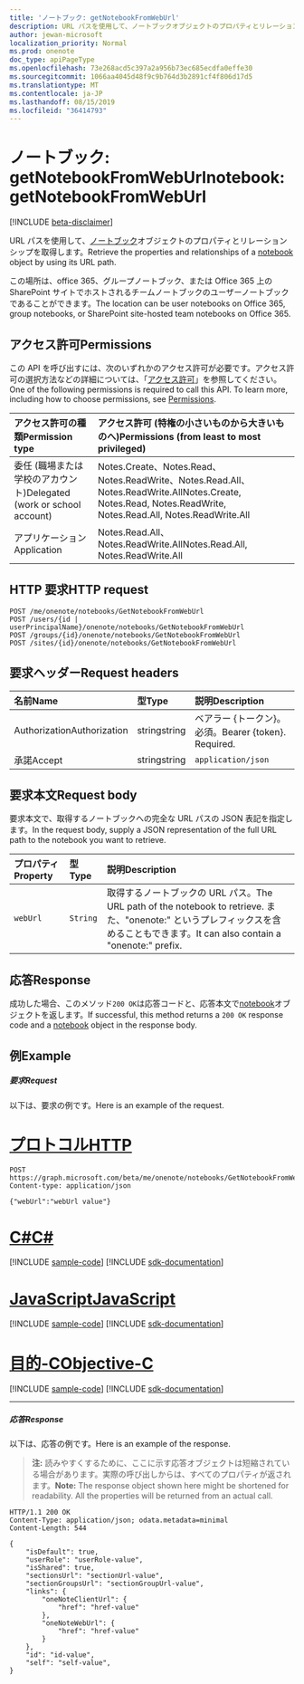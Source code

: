 ```yaml
---
title: 'ノートブック: getNotebookFromWebUrl'
description: URL パスを使用して、ノートブックオブジェクトのプロパティとリレーションシップを取得します。
author: jewan-microsoft
localization_priority: Normal
ms.prod: onenote
doc_type: apiPageType
ms.openlocfilehash: 73e268acd5c397a2a956b73ec685ecdfa0effe30
ms.sourcegitcommit: 1066aa4045d48f9c9b764d3b2891cf4f806d17d5
ms.translationtype: MT
ms.contentlocale: ja-JP
ms.lasthandoff: 08/15/2019
ms.locfileid: "36414793"
---
```

# <a name="notebook-getnotebookfromweburl"></a><span data-ttu-id="456dc-103">ノートブック: getNotebookFromWebUrl</span><span class="sxs-lookup"><span data-stu-id="456dc-103">notebook: getNotebookFromWebUrl</span></span>

[!INCLUDE [beta-disclaimer](../../includes/beta-disclaimer.md)]

<span data-ttu-id="456dc-104">URL パスを使用して、[ノートブック](../resources/notebook.md)オブジェクトのプロパティとリレーションシップを取得します。</span><span class="sxs-lookup"><span data-stu-id="456dc-104">Retrieve the properties and relationships of a [notebook](../resources/notebook.md) object by using its URL path.</span></span>

<span data-ttu-id="456dc-105">この場所は、office 365、グループノートブック、または Office 365 上の SharePoint サイトでホストされるチームノートブックのユーザーノートブックであることができます。</span><span class="sxs-lookup"><span data-stu-id="456dc-105">The location can be user notebooks on Office 365, group notebooks, or SharePoint site-hosted team notebooks on Office 365.</span></span>
## <a name="permissions"></a><span data-ttu-id="456dc-106">アクセス許可</span><span class="sxs-lookup"><span data-stu-id="456dc-106">Permissions</span></span>
<span data-ttu-id="456dc-p101">この API を呼び出すには、次のいずれかのアクセス許可が必要です。アクセス許可の選択方法などの詳細については、「[アクセス許可](/graph/permissions-reference)」を参照してください。</span><span class="sxs-lookup"><span data-stu-id="456dc-p101">One of the following permissions is required to call this API. To learn more, including how to choose permissions, see [Permissions](/graph/permissions-reference).</span></span>

|<span data-ttu-id="456dc-109">アクセス許可の種類</span><span class="sxs-lookup"><span data-stu-id="456dc-109">Permission type</span></span>      | <span data-ttu-id="456dc-110">アクセス許可 (特権の小さいものから大きいものへ)</span><span class="sxs-lookup"><span data-stu-id="456dc-110">Permissions (from least to most privileged)</span></span>              |
|:--------------------|:---------------------------------------------------------|
|<span data-ttu-id="456dc-111">委任 (職場または学校のアカウント)</span><span class="sxs-lookup"><span data-stu-id="456dc-111">Delegated (work or school account)</span></span> | <span data-ttu-id="456dc-112">Notes.Create、Notes.Read、Notes.ReadWrite、Notes.Read.All、Notes.ReadWrite.All</span><span class="sxs-lookup"><span data-stu-id="456dc-112">Notes.Create, Notes.Read, Notes.ReadWrite, Notes.Read.All, Notes.ReadWrite.All</span></span>    |
|<span data-ttu-id="456dc-113">アプリケーション</span><span class="sxs-lookup"><span data-stu-id="456dc-113">Application</span></span> | <span data-ttu-id="456dc-114">Notes.Read.All、Notes.ReadWrite.All</span><span class="sxs-lookup"><span data-stu-id="456dc-114">Notes.Read.All, Notes.ReadWrite.All</span></span> |

## <a name="http-request"></a><span data-ttu-id="456dc-115">HTTP 要求</span><span class="sxs-lookup"><span data-stu-id="456dc-115">HTTP request</span></span>
<!-- { "blockType": "ignored" } -->
```http
POST /me/onenote/notebooks/GetNotebookFromWebUrl
POST /users/{id | userPrincipalName}/onenote/notebooks/GetNotebookFromWebUrl
POST /groups/{id}/onenote/notebooks/GetNotebookFromWebUrl
POST /sites/{id}/onenote/notebooks/GetNotebookFromWebUrl
```
## <a name="request-headers"></a><span data-ttu-id="456dc-116">要求ヘッダー</span><span class="sxs-lookup"><span data-stu-id="456dc-116">Request headers</span></span>
| <span data-ttu-id="456dc-117">名前</span><span class="sxs-lookup"><span data-stu-id="456dc-117">Name</span></span>       | <span data-ttu-id="456dc-118">型</span><span class="sxs-lookup"><span data-stu-id="456dc-118">Type</span></span> | <span data-ttu-id="456dc-119">説明</span><span class="sxs-lookup"><span data-stu-id="456dc-119">Description</span></span>|
|:-----------|:------|:----------|
| <span data-ttu-id="456dc-120">Authorization</span><span class="sxs-lookup"><span data-stu-id="456dc-120">Authorization</span></span>  | <span data-ttu-id="456dc-121">string</span><span class="sxs-lookup"><span data-stu-id="456dc-121">string</span></span>  | <span data-ttu-id="456dc-p102">ベアラー {トークン}。必須。</span><span class="sxs-lookup"><span data-stu-id="456dc-p102">Bearer {token}. Required.</span></span> |
| <span data-ttu-id="456dc-124">承諾</span><span class="sxs-lookup"><span data-stu-id="456dc-124">Accept</span></span> | <span data-ttu-id="456dc-125">string</span><span class="sxs-lookup"><span data-stu-id="456dc-125">string</span></span> | `application/json` |

## <a name="request-body"></a><span data-ttu-id="456dc-126">要求本文</span><span class="sxs-lookup"><span data-stu-id="456dc-126">Request body</span></span>
<span data-ttu-id="456dc-127">要求本文で、取得するノートブックへの完全な URL パスの JSON 表記を指定します。</span><span class="sxs-lookup"><span data-stu-id="456dc-127">In the request body, supply a JSON representation of the full URL path to the notebook you want to retrieve.</span></span>

| <span data-ttu-id="456dc-128">プロパティ</span><span class="sxs-lookup"><span data-stu-id="456dc-128">Property</span></span>     | <span data-ttu-id="456dc-129">型</span><span class="sxs-lookup"><span data-stu-id="456dc-129">Type</span></span>        | <span data-ttu-id="456dc-130">説明</span><span class="sxs-lookup"><span data-stu-id="456dc-130">Description</span></span> |
|:-------------|:------------|:------------|
| `webUrl`     |`String`     | <span data-ttu-id="456dc-131">取得するノートブックの URL パス。</span><span class="sxs-lookup"><span data-stu-id="456dc-131">The URL path of the notebook to retrieve.</span></span> <span data-ttu-id="456dc-132">また、"onenote:" というプレフィックスを含めることもできます。</span><span class="sxs-lookup"><span data-stu-id="456dc-132">It can also contain a "onenote:" prefix.</span></span>|

## <a name="response"></a><span data-ttu-id="456dc-133">応答</span><span class="sxs-lookup"><span data-stu-id="456dc-133">Response</span></span>

<span data-ttu-id="456dc-134">成功した場合、このメソッド`200 OK`は応答コードと、応答本文で[notebook](../resources/notebook.md)オブジェクトを返します。</span><span class="sxs-lookup"><span data-stu-id="456dc-134">If successful, this method returns a `200 OK` response code and a [notebook](../resources/notebook.md) object in the response body.</span></span>
## <a name="example"></a><span data-ttu-id="456dc-135">例</span><span class="sxs-lookup"><span data-stu-id="456dc-135">Example</span></span>
##### <a name="request"></a><span data-ttu-id="456dc-136">要求</span><span class="sxs-lookup"><span data-stu-id="456dc-136">Request</span></span>
<span data-ttu-id="456dc-137">以下は、要求の例です。</span><span class="sxs-lookup"><span data-stu-id="456dc-137">Here is an example of the request.</span></span>

# <a name="httptabhttp"></a>[<span data-ttu-id="456dc-138">プロトコル</span><span class="sxs-lookup"><span data-stu-id="456dc-138">HTTP</span></span>](#tab/http)
<!-- {
  "blockType": "request",
  "name": "notebook_fromweburl"
}-->
```http
POST https://graph.microsoft.com/beta/me/onenote/notebooks/GetNotebookFromWebUrl
Content-type: application/json

{"webUrl":"webUrl value"}
```
# <a name="ctabcsharp"></a>[<span data-ttu-id="456dc-139">C#</span><span class="sxs-lookup"><span data-stu-id="456dc-139">C#</span></span>](#tab/csharp)
[!INCLUDE [sample-code](../includes/snippets/csharp/notebook-fromweburl-csharp-snippets.md)]
[!INCLUDE [sdk-documentation](../includes/snippets/snippets-sdk-documentation-link.md)]

# <a name="javascripttabjavascript"></a>[<span data-ttu-id="456dc-140">JavaScript</span><span class="sxs-lookup"><span data-stu-id="456dc-140">JavaScript</span></span>](#tab/javascript)
[!INCLUDE [sample-code](../includes/snippets/javascript/notebook-fromweburl-javascript-snippets.md)]
[!INCLUDE [sdk-documentation](../includes/snippets/snippets-sdk-documentation-link.md)]

# <a name="objective-ctabobjc"></a>[<span data-ttu-id="456dc-141">目的-C</span><span class="sxs-lookup"><span data-stu-id="456dc-141">Objective-C</span></span>](#tab/objc)
[!INCLUDE [sample-code](../includes/snippets/objc/notebook-fromweburl-objc-snippets.md)]
[!INCLUDE [sdk-documentation](../includes/snippets/snippets-sdk-documentation-link.md)]

---

##### <a name="response"></a><span data-ttu-id="456dc-142">応答</span><span class="sxs-lookup"><span data-stu-id="456dc-142">Response</span></span>
<span data-ttu-id="456dc-143">以下は、応答の例です。</span><span class="sxs-lookup"><span data-stu-id="456dc-143">Here is an example of the response.</span></span> 

><span data-ttu-id="456dc-p104">**注:** 読みやすくするために、ここに示す応答オブジェクトは短縮されている場合があります。実際の呼び出しからは、すべてのプロパティが返されます。</span><span class="sxs-lookup"><span data-stu-id="456dc-p104">**Note:** The response object shown here might be shortened for readability. All the properties will be returned from an actual call.</span></span>

<!-- {
  "blockType": "response",
  "truncated": true,
  "@odata.type": "microsoft.graph.notebook"
} -->
```http
HTTP/1.1 200 OK
Content-Type: application/json; odata.metadata=minimal
Content-Length: 544

{
    "isDefault": true,
    "userRole": "userRole-value",
    "isShared": true,
    "sectionsUrl": "sectionUrl-value",
    "sectionGroupsUrl": "sectionGroupUrl-value",
    "links": {
        "oneNoteClientUrl": {
            "href": "href-value"
        },
        "oneNoteWebUrl": {
            "href": "href-value"
        }
    },
    "id": "id-value",
    "self": "self-value",
}
```
<!-- uuid: 8fcb5dbc-d5aa-4681-8e31-b001d5168d79 
2015-10-25 14:57:30 UTC -->
<!-- {
  "type": "#page.annotation",
  "description": "Example",
  "keywords": "",
  "section": "documentation",
  "tocPath": "",
  "suppressions": [
  ]
}-->

